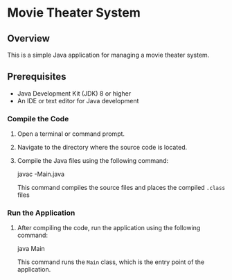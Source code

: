 # Movie Theater System

## Overview

This is a simple Java application for managing a movie theater system.

## Prerequisites

- Java Development Kit (JDK) 8 or higher
- An IDE or text editor for Java development


### Compile the Code

1. Open a terminal or command prompt.
2. Navigate to the directory where the source code is located.
3. Compile the Java files using the following command:

    javac -Main.java

    This command compiles the source files and places the compiled `.class` files

### Run the Application

1. After compiling the code, run the application using the following command:

    java Main

    This command runs the `Main` class, which is the entry point of the application.
